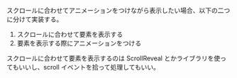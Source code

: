 スクロールに合わせてアニメーションをつけながら表示したい場合、以下の二つに分けて実装する。

1. スクロールに合わせて要素を表示する
2. 要素を表示する際にアニメーションをつける

スクロールに合わせて要素を表示するのは ScrollReveal とかライブラリを使ってもいいし、scroll イベントを拾って処理してもいい。
